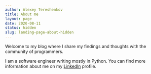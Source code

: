 ```yaml
---
author: Alexey Tereshenkov
title: About me
layout: page
date: 2020-08-11
status: hidden
slug: landing-page-about-hidden
---
```


Welcome to my blog where I share my findings and thoughts with the community of programmers.

I am a software engineer writing mostly in Python.
You can find more information about me on my [LinkedIn](https://www.linkedin.com/in/alexeytereshenkov/) profile.
